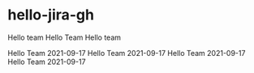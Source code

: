 # hello-jira-gh
Hello team
Hello Team
Hello team

Hello Team 2021-09-17
Hello Team 2021-09-17
Hello Team 2021-09-17
Hello Team 2021-09-17
